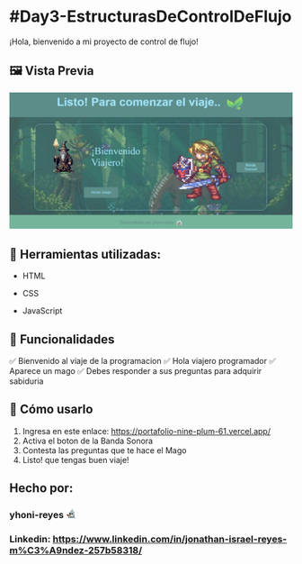 # #Day3-EstructurasDeControlDeFlujo
¡Hola, bienvenido a mi proyecto de control de flujo!

## 🖼️ Vista Previa
![Captura de pantalla](assets/zelda.jpeg)
 
## 🚀 Herramientas utilizadas:

* HTML

* CSS

* JavaScript

## 📌 Funcionalidades
✅ Bienvenido al viaje de la programacion
✅ Hola viajero programador 
✅ Aparece un mago 
✅ Debes responder a sus preguntas para adquirir sabiduria

## 🎲 Cómo usarlo
1. Ingresa en este enlace:
https://portafolio-nine-plum-61.vercel.app/
2. Activa el boton de la Banda Sonora 
3. Contesta las preguntas que te hace el Mago
4. Listo! que tengas buen viaje! 

## Hecho por:

### yhoni-reyes ![logo](assets/bender-el-tremendo.png)

### Linkedin: https://www.linkedin.com/in/jonathan-israel-reyes-m%C3%A9ndez-257b58318/

